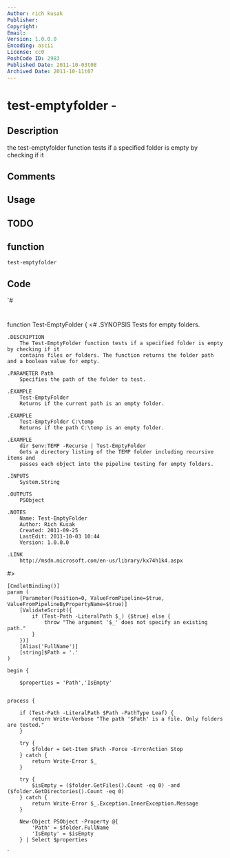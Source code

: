 ```yaml
---
Author: rich kusak
Publisher: 
Copyright: 
Email: 
Version: 1.0.0.0
Encoding: ascii
License: cc0
PoshCode ID: 2983
Published Date: 2011-10-03t08
Archived Date: 2011-10-11t07
---
```


# test-emptyfolder - 

## Description

the test-emptyfolder function tests if a specified folder is empty by checking if it

## Comments



## Usage



## TODO



## function

`test-emptyfolder`

## Code

`#
 #
 function Test-EmptyFolder {
 <#
 	.SYNOPSIS
 		Tests for empty folders.
 
 	.DESCRIPTION
 		The Test-EmptyFolder function tests if a specified folder is empty by checking if it
 		contains files or folders. The function returns the folder path and a boolean value for empty.
 
 	.PARAMETER Path
 		Specifies the path of the folder to test.
 
 	.EXAMPLE
 		Test-EmptyFolder
 		Returns if the current path is an empty folder.
 
 	.EXAMPLE
 		Test-EmptyFolder C:\temp
 		Returns if the path C:\temp is an empty folder.
 
 	.EXAMPLE
 		dir $env:TEMP -Recurse | Test-EmptyFolder
 		Gets a directory listing of the TEMP folder including recursive items and
 		passes each object into the pipeline testing for empty folders.
 
 	.INPUTS
 		System.String
 
 	.OUTPUTS
 		PSObject
 
 	.NOTES
 		Name: Test-EmptyFolder
 		Author: Rich Kusak
 		Created: 2011-09-25
 		LastEdit: 2011-10-03 10:44
 		Version: 1.0.0.0
 
 	.LINK
 		http://msdn.microsoft.com/en-us/library/kx74h1k4.aspx
 
 #>
 
 	[CmdletBinding()]
 	param (
 		[Parameter(Position=0, ValueFromPipeline=$true, ValueFromPipelineByPropertyName=$true)]
 		[ValidateScript({
 			if (Test-Path -LiteralPath $_) {$true} else {
 				throw "The argument '$_' does not specify an existing path."
 			}
 		})]
 		[Alias('FullName')]
 		[string]$Path = '.'
 	)
 	
 	begin {
 	
 		$properties = 'Path','IsEmpty'
 
 	
 	process {
 	
 		if (Test-Path -LiteralPath $Path -PathType Leaf) {
 			return Write-Verbose "The path '$Path' is a file. Only folders are tested."
 		}
 		
 		try {
 			$folder = Get-Item $Path -Force -ErrorAction Stop
 		} catch {
 			return Write-Error $_
 		}
 
 		try {
 			$isEmpty = ($folder.GetFiles().Count -eq 0) -and ($folder.GetDirectories().Count -eq 0)
 		} catch {
 			return Write-Error $_.Exception.InnerException.Message
 		}
 			
 		New-Object PSObject -Property @{
 			'Path' = $folder.FullName
 			'IsEmpty' = $isEmpty
 		} | Select $properties
 
`

